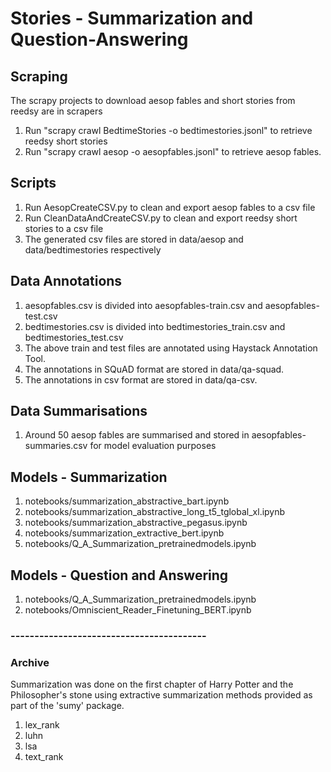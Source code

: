# Stories - Summarization and Question-Answering

## Scraping
The scrapy projects to download aesop fables and short stories from reedsy are in scrapers  
1. Run "scrapy crawl BedtimeStories -o bedtimestories.jsonl" to retrieve reedsy short stories  
2. Run "scrapy crawl aesop -o aesopfables.jsonl" to retrieve aesop fables.  
  
## Scripts
1. Run AesopCreateCSV.py to clean and export aesop fables to a csv file  
2. Run CleanDataAndCreateCSV.py to clean and export reedsy short stories to a csv file  
3. The generated csv files are stored in data/aesop and data/bedtimestories respectively

## Data Annotations
1. aesopfables.csv is divided into aesopfables-train.csv and aesopfables-test.csv  
2. bedtimestories.csv is divided into bedtimestories_train.csv and bedtimestories_test.csv  
3. The above train and test files are annotated using Haystack Annotation Tool.  
4. The annotations in SQuAD format are stored in data/qa-squad.  
5. The annotations in csv format are stored in data/qa-csv.  

## Data Summarisations
1. Around 50 aesop fables are summarised and stored in aesopfables-summaries.csv for model evaluation purposes 

## Models - Summarization
1. notebooks/summarization_abstractive_bart.ipynb  
2. notebooks/summarization_abstractive_long_t5_tglobal_xl.ipynb  
3. notebooks/summarization_abstractive_pegasus.ipynb  
4. notebooks/summarization_extractive_bert.ipynb  
5. notebooks/Q_A_Summarization_pretrainedmodels.ipynb  

## Models - Question and Answering
1. notebooks/Q_A_Summarization_pretrainedmodels.ipynb  
2. notebooks/Omniscient_Reader_Finetuning_BERT.ipynb  

### ----------------------------------------- ###
### Archive ###
Summarization was done on the first chapter of Harry Potter and the Philosopher's stone using extractive summarization methods provided as part of the 'sumy' package.
1. lex_rank  
2. luhn  
3. lsa  
4. text_rank  
